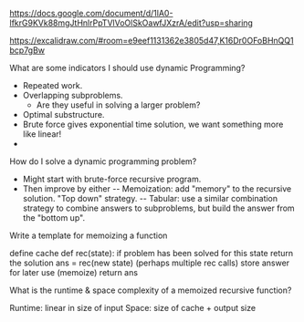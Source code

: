 https://docs.google.com/document/d/1lA0-lfkrG9KVk88mgJtHnlrPpTVlVoOlSkOawfJXzrA/edit?usp=sharing

https://excalidraw.com/#room=e9eef1131362e3805d47,K16Dr0OFoBHnQQ1bcp7gBw

What are some indicators I should use dynamic Programming?

- Repeated work.
- Overlapping subproblems.
  - Are they useful in solving a larger problem?
- Optimal substructure.
- Brute force gives exponential time solution,
  we want something more like linear!
-

How do I solve a dynamic programming problem?

- Might start with brute-force recursive program.
- Then improve by either
  -- Memoization: add "memory" to the recursive solution. "Top down" strategy.
  -- Tabular: use a similar combination strategy to
  combine answers to subproblems, but build the
  answer from the "bottom up".

Write a template for memoizing a function

define cache
def rec(state):
if problem has been solved for this state
return the solution
ans = rec(new state) (perhaps multiple rec calls)
store answer for later use (memoize)
return ans

What is the runtime & space complexity of a memoized recursive function?

Runtime: linear in size of input
Space: size of cache + output size
